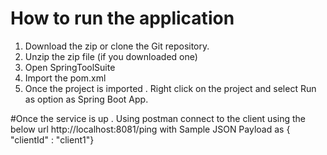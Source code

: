 # How to run the application 
1. Download the zip or clone the Git repository. 
2. Unzip the zip file (if you downloaded one) 
3. Open SpringToolSuite
4. Import the pom.xml 
5. Once the project is imported . Right click on the project and select Run as option as Spring Boot App.

#Once the service is up . Using  postman connect to the client using the below url
http://localhost:8081/ping with Sample JSON Payload as 
{ "clientId" : "client1"}
